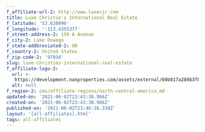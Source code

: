 ```yaml
---
f_affiliate-url-2: http://www.luxecir.com
title: Luxe Christie's International Real Estate
f_latitude: '53.620996'
f_longitude: '-113.4355377'
f_street-address-2: 159 A Avenue­
f_city-2: Lake Oswego­
f_state-addbreviated-2: OR­
f_country-2: United States
f_zip-code-2: '97034'
slug: luxe-christies-international-real-estate
f_affiliate-logo-2:
  url: >-
   https://development.nanproperties.com/assets/external/60b817a289b3f81b33b8f637_6081e579b83a91635c79506e_60785a689d38ac4740bcd489_content__luxe-cire-boxed-blk-on-wht.png
  alt: null
f_region-2: cms/affiliate-regions/north-central-america.md
updated-on: '2021-06-02T23:43:30.966Z'
created-on: '2021-06-02T23:43:30.966Z'
published-on: '2021-06-02T23:48:16.338Z'
layout: '[all-affiliates].html'
tags: all-affiliates
---
```



